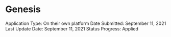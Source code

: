 # Genesis

Application Type: On their own platform
Date Submitted: September 11, 2021
Last Update Date: September 11, 2021
Status Progress: Applied